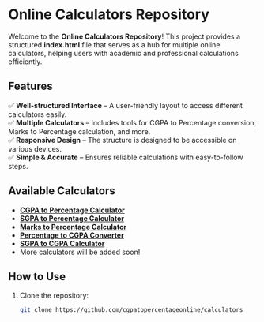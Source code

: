 # Online Calculators Repository  

Welcome to the **Online Calculators Repository**! This project provides a structured **index.html** file that serves as a hub for multiple online calculators, helping users with academic and professional calculations efficiently.  

## Features  
✅ **Well-structured Interface** – A user-friendly layout to access different calculators easily.  
✅ **Multiple Calculators** – Includes tools for CGPA to Percentage conversion, Marks to Percentage calculation, and more.  
✅ **Responsive Design** – The structure is designed to be accessible on various devices.  
✅ **Simple & Accurate** – Ensures reliable calculations with easy-to-follow steps.  

## Available Calculators  
- **<a href="https://cgpatopercentageonline.com/">CGPA to Percentage Calculator</a>**  
- **<a href="https://cgpatopercentageonline.com/sgpa-to-percentage-calculator/">SGPA to Percentage Calculator</a>**  
- **<a href="https://cgpatopercentageonline.com/marks-percentage-calculator/">Marks to Percentage Calculator</a>**  
- **<a href="https://cgpatopercentageonline.com/percentage-to-cgpa-calculator/">Percentage to CGPA Converter</a>**  
- **<a href="https://cgpatopercentageonline.com/sgpa-to-cgpa-calculator/">SGPA to CGPA Calculator</a>**  
- More calculators will be added soon!  

## How to Use  
1. Clone the repository:  
   ```bash
   git clone https://github.com/cgpatopercentageonline/calculators
